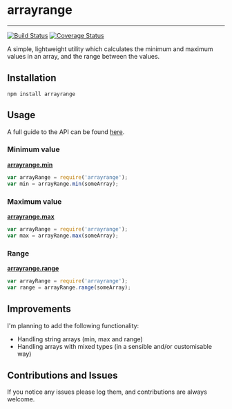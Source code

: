 # arrayrange
---
[![Build Status](https://travis-ci.org/bense4ger/arrayrange.svg?branch=master)](https://travis-ci.org/bense4ger/arrayrange) [![Coverage Status](https://coveralls.io/repos/bense4ger/arrayrange/badge.svg?branch=master&service=github)](https://coveralls.io/github/bense4ger/arrayrange?branch=master) 

A simple, lightweight utility which calculates the minimum and maximum values in an array, and the range between the values.

## Installation
```
npm install arrayrange
```

## Usage

A full guide to the API can be found [here](../docs/api).

### Minimum value
[**arrayrange.min**](../docs/api#min)
```javascript
var arrayRange = require('arrayrange');
var min = arrayRange.min(someArray);
```

### Maximum value
[**arrayrange.max**](../docs/api#max)
```javascript
var arrayRange = require('arrayrange');
var max = arrayRange.max(someArray);
```

### Range
[**arrayrange.range**](../docs/api#range)
```javascript
var arrayRange = require('arrayrange');
var range = arrayRange.range(someArray);
```

## Improvements

I'm planning to add the following functionality:
* Handling string arrays (min, max and range)
* Handling arrays with mixed types (in a sensible and/or customisable way)

## Contributions and Issues

If you notice any issues please log them, and contributions are always welcome.